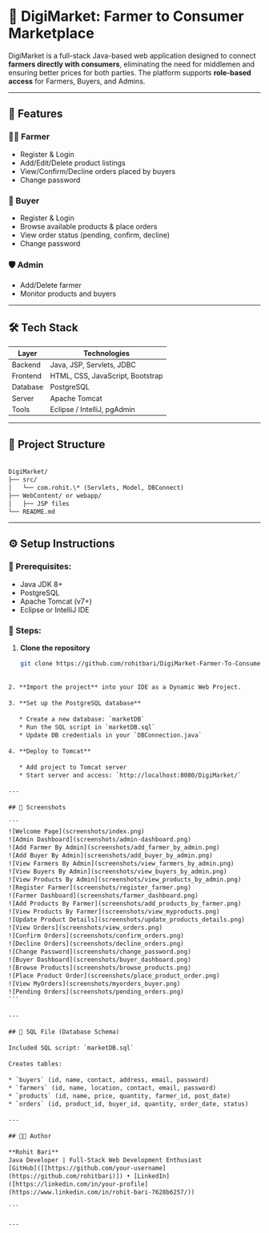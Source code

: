 
# 🌾 DigiMarket: Farmer to Consumer Marketplace

DigiMarket is a full-stack Java-based web application designed to connect **farmers directly with consumers**, eliminating the need for middlemen and ensuring better prices for both parties. The platform supports **role-based access** for Farmers, Buyers, and Admins.

---

## 📌 Features

### 👨‍🌾 Farmer
- Register & Login
- Add/Edit/Delete product listings
- View/Confirm/Decline orders placed by buyers
- Change password

### 🛒 Buyer
- Register & Login
- Browse available products & place orders
- View order status (pending, confirm, decline)
- Change password

### 🛡️ Admin
- Add/Delete farmer
- Monitor products and buyers

---

## 🛠️ Tech Stack

| Layer       | Technologies                       |
|-------------|------------------------------------|
| Backend     | Java, JSP, Servlets, JDBC          |
| Frontend    | HTML, CSS, JavaScript, Bootstrap   |
| Database    | PostgreSQL                         |
| Server      | Apache Tomcat                      |
| Tools       | Eclipse / IntelliJ, pgAdmin        |

---

## 📁 Project Structure

```

DigiMarket/
├── src/
│   └── com.rohit.\* (Servlets, Model, DBConnect)
├── WebContent/ or webapp/
│   ├── JSP files
└── README.md

````

---

## ⚙️ Setup Instructions

### 🔧 Prerequisites:
- Java JDK 8+
- PostgreSQL
- Apache Tomcat (v7+)
- Eclipse or IntelliJ IDE

### 🧪 Steps:

1. **Clone the repository**
   ```bash
   git clone https://github.com/rohitbari/DigiMarket-Farmer-To-Consumer.git
````

2. **Import the project** into your IDE as a Dynamic Web Project.

3. **Set up the PostgreSQL database**

   * Create a new database: `marketDB`
   * Run the SQL script in `marketDB.sql`
   * Update DB credentials in your `DBConnection.java`

4. **Deploy to Tomcat**

   * Add project to Tomcat server
   * Start server and access: `http://localhost:8080/DigiMarket/`

---

## 📸 Screenshots 

```
![Welcome Page](screenshots/index.png)
![Admin Dashboard](screenshots/admin-dashboard.png)
![Add Farmer By Admin](screenshots/add_farmer_by_admin.png)
![Add Buyer By Admin](screenshots/add_buyer_by_admin.png)
![View Farmers By Admin](screenshots/view_farmers_by_admin.png)
![View Buyers By Admin](screenshots/view_buyers_by_admin.png)
![View Products By Admin](screenshots/view_products_by_admin.png)
![Register Farmer](screenshots/register_farmer.png)
![Farmer Dashboard](screenshots/farmer_dashboard.png)
![Add Products By Farmer](screenshots/add_products_by_farmer.png)
![View Products By Farmer](screenshots/view_myproducts.png)
![Update Product Details](screenshots/update_products_details.png)
![View Orders](screenshots/view_orders.png)
![Confirm Orders](screenshots/confirm_orders.png)
![Decline Orders](screenshots/decline_orders.png)
![Change Password](screenshots/change_password.png)
![Buyer Dashboard](screenshots/buyer_dashboard.png)
![Browse Products](screenshots/browse_products.png)
![Place Product Order](screenshots/place_product_order.png)
![View MyOrders](screenshots/myorders_buyer.png)
![Pending Orders](screenshots/pending_orders.png)
```

---

## 📂 SQL File (Database Schema)

Included SQL script: `marketDB.sql`

Creates tables:

* `buyers` (id, name, contact, address, email, password)
* `farmers` (id, name, location, contact, email, password)
* `products` (id, name, price, quantity, farmer_id, post_date)
* `orders` (id, product_id, buyer_id, quantity, order_date, status)

---

## 👨‍💻 Author

**Rohit Bari**
Java Developer | Full-Stack Web Development Enthusiast
[GitHub]([[https://github.com/your-username](https://github.com/rohitbari)]) • [LinkedIn]([https://linkedin.com/in/your-profile](https://www.linkedin.com/in/rohit-bari-7628b6257/))

```

---


